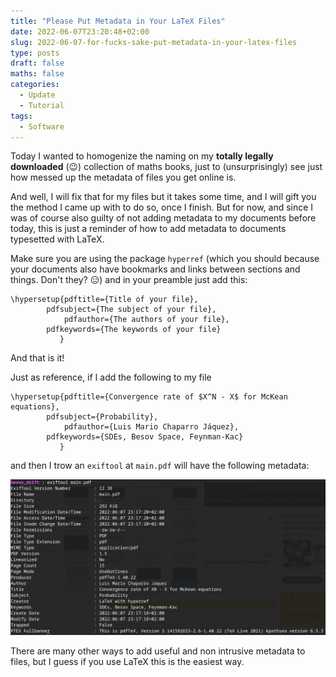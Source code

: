 ```yaml
---
title: "Please Put Metadata in Your LaTeX Files"
date: 2022-06-07T23:20:48+02:00
slug: 2022-06-07-for-fucks-sake-put-metadata-in-your-latex-files
type: posts
draft: false
maths: false
categories:
  - Update
  - Tutorial
tags:
  - Software
---
```


Today I wanted to homogenize the naming on my **totally legally downloaded** (😉) collection of maths books, just to (unsurprisingly) see just how messed up the metadata of files you get online is.

And well, I will fix that for my files but it takes some time, and I will gift you the method I came up with to do so, once I finish. But for now, and since I was of course also guilty of not adding metadata to my documents before today, this is just a reminder of how to add metadata to documents typesetted with LaTeX.

Make sure you are using the package `hyperref` (which you should because your documents also have bookmarks and links between sections and things. Don't they? 😑) and in your preamble just add this:

```
\hypersetup{pdftitle={Title of your file}, 
		pdfsubject={The subject of your file}, 
	        pdfauthor={The authors of your file},
		pdfkeywords={The keywords of your file}
	       }
```

And that is it!

Just as reference, if I add the following to my file

```
\hypersetup{pdftitle={Convergence rate of $X^N - X$ for McKean equations}, 
		pdfsubject={Probability}, 
	        pdfauthor={Luis Mario Chaparro Jáquez},
		pdfkeywords={SDEs, Besov Space, Feynman-Kac}
	       }
```

and then I trow an `exiftool` at `main.pdf` will have the following metadata:

![exiftool](metadata.png)

There are many other ways to add useful and non intrusive metadata to files, but I guess if you use LaTeX this is the easiest way.
